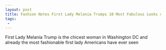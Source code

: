 ```yaml
---
layout: post
title: Fashion Notes First Lady Melania Trumps 10 Most Fabulous Looks of 2017
tags:
 -
---
```

First Lady Melania Trump is the chicest woman in Washington DC and already the most fashionable first lady Americans have ever seen
